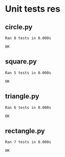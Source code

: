 # Unit tests res
## circle.py

```plaintext
Ran 8 tests in 0.000s

OK
```

## square.py

```plaintext
Ran 5 tests in 0.000s

OK
```
## triangle.py

```plaintext
Ran 6 tests in 0.000s

OK
```
## rectangle.py

```plaintext
Ran 7 tests in 0.000s

OK
```
